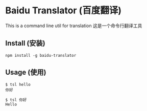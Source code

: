 # Baidu Translator (百度翻译)

This is a command line util for translation
这是一个命令行翻译工具

## Install (安装)

```shell
npm install -g baidu-translator
```

## Usage (使用)

```
$ tsl hello
你好

$ tsl 你好
Hello
```
